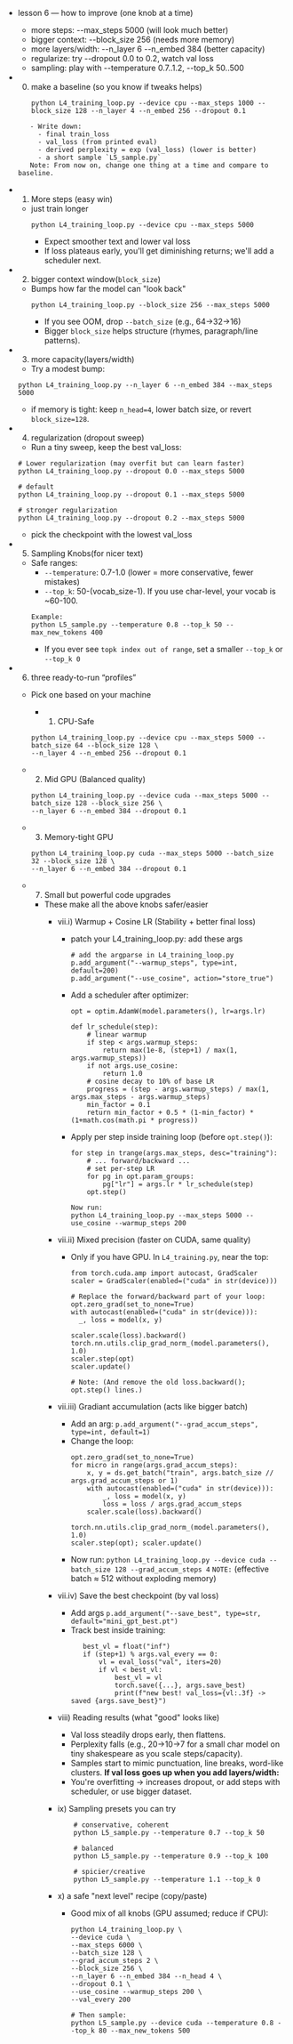- lesson 6 — how to improve (one knob at a time)
    - more steps: --max_steps 5000 (will look much better)
    - bigger context: --block_size 256 (needs more memory)
    - more layers/width: --n_layer 6 --n_embed 384 (better capacity)
    - regularize: try --dropout 0.0 to 0.2, watch val loss
    - sampling: play with --temperature 0.7..1.2, --top_k 50..500

- 0) make a baseline (so you know if tweaks helps)
       ```
       python L4_training_loop.py --device cpu --max_steps 1000 --block_size 128 --n_layer 4 --n_embed 256 --dropout 0.1
    ```
       - Write down:
         - final train_loss
         - val_loss (from printed eval)
         - derived perplexity = exp (val_loss) (lower is better)
         - a short sample `L5_sample.py`
       Note: From now on, change one thing at a time and compare to baseline.
  
- 1) More steps (easy win)
    - just train longer
        ```
      python L4_training_loop.py --device cpu --max_steps 5000
      ```
      - Expect smoother text and lower val loss
      - If loss plateaus early, you'll get diminishing returns; we'll add a scheduler next.

- 2) bigger context window(`block_size`)
    - Bumps how far the model can "look back"
        ```
      python L4_training_loop.py --block_size 256 --max_steps 5000
      ```
      - If you see OOM, drop `--batch_size` (e.g., 64->32->16)
      - Bigger `block_size` helps structure (rhymes, paragraph/line patterns).

- 3) more capacity(layers/width)
    - Try a modest bump:
    ```
    python L4_training_loop.py --n_layer 6 --n_embed 384 --max_steps 5000
  ```
    - if memory is tight: keep `n_head=4`, lower batch size, or revert `block_size=128`.

- 4) regularization (dropout sweep)
    - Run a tiny sweep, keep the best val_loss:
  ```
  # Lower regularization (may overfit but can learn faster)
  python L4_training_loop.py --dropout 0.0 --max_steps 5000
  
  # default
  python L4_training_loop.py --dropout 0.1 --max_steps 5000
  
  # stronger regularization
  python L4_training_loop.py --dropout 0.2 --max_steps 5000
    ```
  - pick the checkpoint with the lowest val_loss

- 5) Sampling Knobs(for nicer text)
    - Safe ranges:
      - `--temperature`: 0.7-1.0 (lower = more conservative, fewer mistakes)
      - `--top_k`: 50-(vocab_size-1). If you use char-level, your vocab is ~60-100.
      ```
      Example:
      python L5_sample.py --temperature 0.8 --top_k 50 --max_new_tokens 400
      ```
      - If you ever see `topk index out of range`, set a smaller `--top_k` or `--top_k 0`

- 6) three ready-to-run “profiles”
   - Pick one based on your machine
     - 1. CPU-Safe 
     ```
     python L4_training_loop.py --device cpu --max_steps 5000 --batch_size 64 --block_size 128 \
     --n_layer 4 --n_embed 256 --dropout 0.1
     ```
    - 2. Mid GPU (Balanced quality)
      ```
      python L4_training_loop.py --device cuda --max_steps 5000 --batch_size 128 --block_size 256 \
      --n_layer 6 --n_embed 384 --dropout 0.1
      ```
    - 3. Memory-tight GPU
      ```
      python L4_training_loop.py cuda --max_steps 5000 --batch_size 32 --block_size 128 \
      --n_layer 6 --n_embed 384 --dropout 0.1
      ```

  - 7) Small but powerful code upgrades
      - These make all the above knobs safer/easier
        - vii.i) Warmup + Cosine LR (Stability + better final loss)
          - patch your L4_training_loop.py: add these args
              ```
              # add the argparse in L4_training_loop.py
              p.add_argument("--warmup_steps", type=int, default=200)
              p.add_argument("--use_cosine", action="store_true")
              ```
          - Add a scheduler after optimizer:
              ```
              opt = optim.AdamW(model.parameters(), lr=args.lr)
          
              def lr_schedule(step):
                  # linear warmup
                  if step < args.warmup_steps:
                      return max(1e-8, (step+1) / max(1, args.warmup_steps))
                  if not args.use_cosine:
                      return 1.0
                  # cosine decay to 10% of base LR
                  progress = (step - args.warmup_steps) / max(1, args.max_steps - args.warmup_steps)
                  min_factor = 0.1
                  return min_factor + 0.5 * (1-min_factor) * (1+math.cos(math.pi * progress))
              ```
          - Apply per step inside training loop (before `opt.step()`):
              ```
              for step in trange(args.max_steps, desc="training"):
                  # ... forward/backward ...
                  # set per-step LR
                  for pg in opt.param_groups:
                      pg["lr"] = args.lr * lr_schedule(step)
                  opt.step()

              Now run:
            python L4_training_loop.py --max_steps 5000 --use_cosine --warmup_steps 200
              ```
        - vii.ii) Mixed precision (faster on CUDA, same quality)
          -  Only if you have GPU. In `L4_training.py`, near the top:
              ```
              from torch.cuda.amp import autocast, GradScaler
              scaler = GradScaler(enabled=("cuda" in str(device)))
            
              # Replace the forward/backward part of your loop:
             opt.zero_grad(set_to_none=True)
             with autocast(enabled=("cuda" in str(device))):
                _, loss = model(x, y)

             scaler.scale(loss).backward()
             torch.nn.utils.clip_grad_norm_(model.parameters(), 1.0)
             scaler.step(opt)
             scaler.update()

             # Note: (And remove the old loss.backward(); opt.step() lines.)
              ```
        - vii.iii) Gradiant accumulation (acts like bigger batch)
            - Add an arg:
                `p.add_argument("--grad_accum_steps", type=int, default=1)`
            - Change the loop:
                ```
                opt.zero_grad(set_to_none=True)
                for micro in range(args.grad_accum_steps):
                    x, y = ds.get_batch("train", args.batch_size // args.grad_accum_steps or 1)
                    with autocast(enabled=("cuda" in str(device))):
                        _, loss = model(x, y)
                        loss = loss / args.grad_accum_steps
                    scaler.scale(loss).backward()

                torch.nn.utils.clip_grad_norm_(model.parameters(), 1.0)
                scaler.step(opt); scaler.update()
                ```
            - Now run:
                `python L4_training_loop.py --device cuda --batch_size 128 --grad_accum_steps 4`
                `NOTE:` (effective batch ≈ 512 without exploding memory)
        - vii.iv) Save the best checkpoint (by val loss)
            - Add args `p.add_argument("--save_best", type=str, default="mini_gpt_best.pt")`
            - Track best inside training:
                ```
                   best_vl = float("inf")
                   if (step+1) % args.val_every == 0:
                       vl = eval_loss("val", iters=20)
                       if vl < best_vl:
                           best_vl = vl
                           torch.save({...}, args.save_best)
                           print(f"new best! val_loss={vl:.3f} -> saved {args.save_best}")
                ```
        - viii) Reading results (what "good" looks like)
            - Val loss steadily drops early, then flattens.
            - Perplexity falls (e.g., 20->10->7 for a small char model on tiny shakespeare as you scale steps/capacity).
            - Samples start to mimic punctuation, line breaks, word-like clusters.
            **If val loss goes up when you add layers/width:**
            - You're overfitting -> increases dropout, or add steps with scheduler, or use bigger dataset.
        
        - ix) Sampling presets you can try
            ```
                # conservative, coherent
                python L5_sample.py --temperature 0.7 --top_k 50

                # balanced
                python L5_sample.py --temperature 0.9 --top_k 100

                # spicier/creative
                python L5_sample.py --temperature 1.1 --top_k 0
            ```
        - x) a safe "next level" recipe (copy/paste)
          - Good mix of all knobs (GPU assumed; reduce if CPU):
            ```
            python L4_training_loop.py \
            --device cuda \
            --max_steps 6000 \
            --batch_size 128 \
            --grad_accum_steps 2 \
            --block_size 256 \
            --n_layer 6 --n_embed 384 --n_head 4 \
            --dropout 0.1 \
            --use_cosine --warmup_steps 200 \
            --val_every 200
            
            # Then sample:
            python L5_sample.py --device cuda --temperature 0.8 --top_k 80 --max_new_tokens 500
            ```